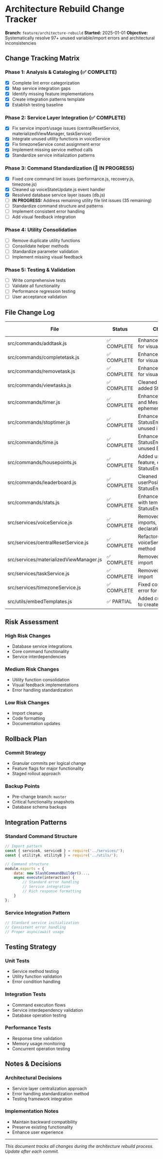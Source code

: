 # Architecture Rebuild Change Tracker

**Branch:** `feature/architecture-rebuild`
**Started:** 2025-01-01
**Objective:** Systematically resolve 97+ unused variable/import errors and architectural inconsistencies

## Change Tracking Matrix

### Phase 1: Analysis & Cataloging (✅ COMPLETE)

- [x] Complete lint error categorization
- [x] Map service integration gaps
- [x] Identify missing feature implementations
- [x] Create integration patterns template
- [x] Establish testing baseline

### Phase 2: Service Layer Integration (✅ COMPLETE)

- [x] Fix service import/usage issues (centralResetService, materializedViewManager, taskService)
- [x] Integrate unused utility functions in voiceService
- [x] Fix timezoneService const assignment error
- [x] Implement missing service method calls
- [x] Standardize service initialization patterns

### Phase 3: Command Standardization (🔄 IN PROGRESS)

- [x] Fixed core command lint issues (performance.js, recovery.js, timezone.js)
- [x] Cleaned up voiceStateUpdate.js event handler
- [x] Resolved database service layer issues (db.js)
- [ ] **IN PROGRESS:** Address remaining utility file lint issues (35 remaining)
- [ ] Standardize command structure and patterns
- [ ] Implement consistent error handling
- [ ] Add visual feedback integration

### Phase 4: Utility Consolidation

- [ ] Remove duplicate utility functions
- [ ] Consolidate helper methods
- [ ] Standardize parameter validation
- [ ] Implement missing visual feedback

### Phase 5: Testing & Validation

- [ ] Write comprehensive tests
- [ ] Validate all functionality
- [ ] Performance regression testing
- [ ] User acceptance validation

## File Change Log

| File                                    | Status      | Changes Made                                                     | Risk Level | Test Status |
| --------------------------------------- | ----------- | ---------------------------------------------------------------- | ---------- | ----------- |
| src/commands/addtask.js                 | ✅ COMPLETE | Enhanced with StatusEmojis for visual feedback                   | LOW        | Pending     |
| src/commands/completetask.js            | ✅ COMPLETE | Enhanced with StatusEmojis for visual feedback                   | LOW        | Pending     |
| src/commands/removetask.js              | ✅ COMPLETE | Enhanced with StatusEmojis for visual feedback                   | LOW        | Pending     |
| src/commands/viewtasks.js               | ✅ COMPLETE | Cleaned up unused imports, added StatusEmojis                    | LOW        | Pending     |
| src/commands/timer.js                   | ✅ COMPLETE | Enhanced with StatusEmojis and MessageFlags for ephemeral errors | LOW        | Pending     |
| src/commands/stoptimer.js               | ✅ COMPLETE | Enhanced with StatusEmojis, removed unused imports               | LOW        | Pending     |
| src/commands/time.js                    | ✅ COMPLETE | Enhanced with StatusEmojis, removed unused BotColors             | LOW        | Pending     |
| src/commands/housepoints.js             | ✅ COMPLETE | Added user personalization feature, enhanced with StatusEmojis   | MEDIUM     | Pending     |
| src/commands/leaderboard.js             | ✅ COMPLETE | Cleaned up redundant userPosition calc, added StatusEmojis       | LOW        | Pending     |
| src/commands/stats.js                   | ✅ COMPLETE | Enhanced error handling with templates and StatusEmojis          | LOW        | Pending     |
| src/services/voiceService.js            | ✅ COMPLETE | Removed unused utility imports, fixed variable declarations      | MEDIUM     | Pending     |
| src/services/centralResetService.js     | ✅ COMPLETE | Refactored to use voiceService.resetDailyStats method            | MEDIUM     | Pending     |
| src/services/materializedViewManager.js | ✅ COMPLETE | Removed unused pool import                                       | LOW        | Pending     |
| src/services/taskService.js             | ✅ COMPLETE | Removed unused pool import                                       | LOW        | Pending     |
| src/services/timezoneService.js         | ✅ COMPLETE | Fixed const assignment error for timezone caching                | MEDIUM     | Pending     |
| src/utils/embedTemplates.js             | ✅ PARTIAL  | Added currentUser support to createHouseTemplate                 | LOW        | Pending     |

## Risk Assessment

### High Risk Changes

- Database service integrations
- Core command functionality
- Service interdependencies

### Medium Risk Changes

- Utility function consolidation
- Visual feedback implementations
- Error handling standardization

### Low Risk Changes

- Import cleanup
- Code formatting
- Documentation updates

## Rollback Plan

### Commit Strategy

- Granular commits per logical change
- Feature flags for major functionality
- Staged rollout approach

### Backup Points

- Pre-change branch: `master`
- Critical functionality snapshots
- Database schema backups

## Integration Patterns

### Standard Command Structure

```javascript
// Import pattern
const { serviceA, serviceB } = require('../services/');
const { utilityA, utilityB } = require('../utils/');

// Command structure
module.exports = {
    data: new SlashCommandBuilder()...,
    async execute(interaction) {
        // Standard error handling
        // Service integration
        // Rich response formatting
    }
};
```

### Service Integration Pattern

```javascript
// Standard service initialization
// Consistent error handling
// Proper async/await usage
```

## Testing Strategy

### Unit Tests

- Service method testing
- Utility function validation
- Error condition handling

### Integration Tests

- Command execution flows
- Service interdependency validation
- Database operation testing

### Performance Tests

- Response time validation
- Memory usage monitoring
- Concurrent operation testing

## Notes & Decisions

### Architectural Decisions

- Service layer centralization approach
- Error handling standardization method
- Testing framework integration

### Implementation Notes

- Maintain backward compatibility
- Preserve existing functionality
- Enhance user experience

---

_This document tracks all changes during the architecture rebuild process. Update after each commit._
